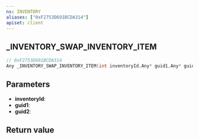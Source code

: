 ```yaml
---
ns: INVENTORY
aliases: ["0xF2753D691BCDA314"]
apiset: client
---
```

## _INVENTORY_SWAP_INVENTORY_ITEM

```c
// 0xF2753D691BCDA314
Any _INVENTORY_SWAP_INVENTORY_ITEM(int inventoryId,Any* guid1,Any* guid2);
```


## Parameters
* **inventoryId**:
* **guid1**:
* **guid2**:

## Return value

